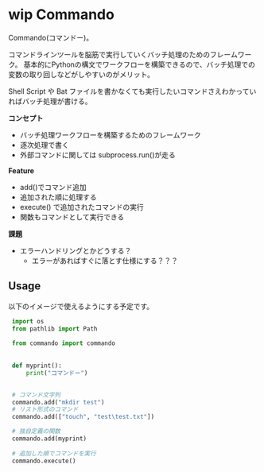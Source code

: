 # wip Commando

Commando(コマンドー)。

コマンドラインツールを脳筋で実行していくバッチ処理のためのフレームワーク。
基本的にPythonの構文でワークフローを構築できるので、バッチ処理での変数の取り回しなどがしやすいのがメリット。

Shell Script や Bat ファイルを書かなくても実行したいコマンドさえわかっていればバッチ処理が書ける。

**コンセプト**
- バッチ処理ワークフローを構築するためのフレームワーク
- 逐次処理で書く
- 外部コマンドに関しては subprocess.run()が走る

**Feature**
- add()でコマンド追加
- 追加された順に処理する
- execute() で追加されたコマンドの実行
- 関数もコマンドとして実行できる

**課題**
- エラーハンドリングとかどうする？
	- エラーがあればすぐに落とす仕様にする？？？

## Usage

以下のイメージで使えるようにする予定です。

```python
 import os
 from pathlib import Path
 
 from commando import commando
 
 
 def myprint():
     print("コマンドー")

 
 # コマンド文字列
 commando.add("mkdir test")
 # リスト形式のコマンド
 commando.add(["touch", "test\test.txt"])

 # 独自定義の関数
 commando.add(myprint)
 
 # 追加した順でコマンドを実行
 commando.execute()
```